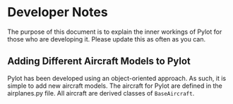 # Developer Notes
The purpose of this document is to explain the inner workings of Pylot for those who are developing it. Please update this as often as you can.

## Adding Different Aircraft Models to Pylot
Pylot has been developed using an object-oriented approach. As such, it is simple to add new aircraft models. The aircraft for Pylot are defined in the airplanes.py file. All aircraft are derived classes of ```BaseAircraft```. 